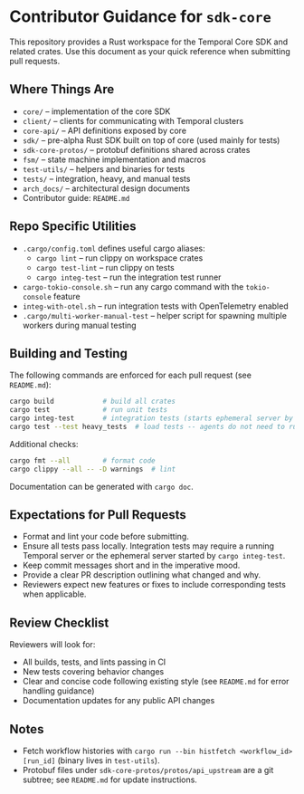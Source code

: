 # Contributor Guidance for `sdk-core`

This repository provides a Rust workspace for the Temporal Core SDK and related crates. Use this
document as your quick reference when submitting pull requests.

## Where Things Are

- `core/` – implementation of the core SDK
- `client/` – clients for communicating with Temporal clusters
- `core-api/` – API definitions exposed by core
- `sdk/` – pre-alpha Rust SDK built on top of core (used mainly for tests)
- `sdk-core-protos/` – protobuf definitions shared across crates
- `fsm/` – state machine implementation and macros
- `test-utils/` – helpers and binaries for tests
- `tests/` – integration, heavy, and manual tests
- `arch_docs/` – architectural design documents
- Contributor guide: `README.md`

## Repo Specific Utilities

- `.cargo/config.toml` defines useful cargo aliases:
    - `cargo lint` – run clippy on workspace crates
    - `cargo test-lint` – run clippy on tests
    - `cargo integ-test` – run the integration test runner
- `cargo-tokio-console.sh` – run any cargo command with the `tokio-console` feature
- `integ-with-otel.sh` – run integration tests with OpenTelemetry enabled
- `.cargo/multi-worker-manual-test` – helper script for spawning multiple workers during manual
  testing

## Building and Testing

The following commands are enforced for each pull request (see `README.md`):

```bash
cargo build            # build all crates
cargo test             # run unit tests
cargo integ-test       # integration tests (starts ephemeral server by default)
cargo test --test heavy_tests  # load tests -- agents do not need to run this and should not
```

Additional checks:

```bash
cargo fmt --all        # format code
cargo clippy --all -- -D warnings  # lint
```

Documentation can be generated with `cargo doc`.

## Expectations for Pull Requests

- Format and lint your code before submitting.
- Ensure all tests pass locally. Integration tests may require a running Temporal server or the
  ephemeral server started by `cargo integ-test`.
- Keep commit messages short and in the imperative mood.
- Provide a clear PR description outlining what changed and why.
- Reviewers expect new features or fixes to include corresponding tests when applicable.

## Review Checklist

Reviewers will look for:

- All builds, tests, and lints passing in CI
- New tests covering behavior changes
- Clear and concise code following existing style (see `README.md` for error handling guidance)
- Documentation updates for any public API changes

## Notes

- Fetch workflow histories with `cargo run --bin histfetch <workflow_id> [run_id]` (binary lives in
  `test-utils`).
- Protobuf files under `sdk-core-protos/protos/api_upstream` are a git subtree; see `README.md` for
  update instructions.
